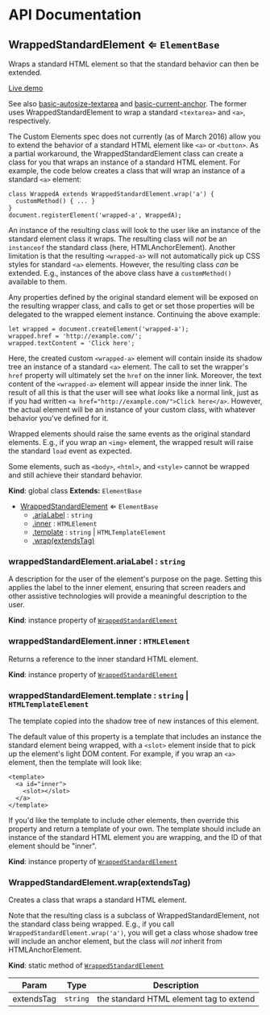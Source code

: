 # API Documentation
<a name="WrappedStandardElement"></a>
## WrappedStandardElement ⇐ <code>ElementBase</code>
Wraps a standard HTML element so that the standard behavior can then be
extended.

[Live demo](http://basicwebcomponents.org/basic-web-components/packages/basic-wrapped-standard-element/)

See also [basic-autosize-textarea](../basic-autosize-textarea) and
[basic-current-anchor](../basic-current-anchor). The former uses
WrappedStandardElement to wrap a standard `<textarea>` and `<a>`,
respectively.

The Custom Elements spec does not currently (as of March 2016) allow you to
extend the behavior of a standard HTML element like `<a>` or `<button>`.
As a partial workaround, the WrappedStandardElement class can create a class
for you that wraps an instance of a standard HTML element. For example, the
code below creates a class that will wrap an instance of a standard `<a>`
element:

    class WrappedA extends WrappedStandardElement.wrap('a') {
      customMethod() { ... }
    }
    document.registerElement('wrapped-a', WrappedA);

An instance of the resulting class will look to the user like an instance of
the standard element class it wraps. The resulting class will *not* be an
`instanceof` the standard class (here, HTMLAnchorElement). Another limitation
is that the resulting `<wrapped-a>` will not automatically pick up CSS styles
for standard `<a>` elements. However, the resulting class *can* be extended.
E.g., instances of the above class have a `customMethod()` available to them.

Any properties defined by the original standard element will be exposed on
the resulting wrapper class, and calls to get or set those properties will be
delegated to the wrapped element instance. Continuing the above example:

    let wrapped = document.createElement('wrapped-a');
    wrapped.href = 'http://example.com/';
    wrapped.textContent = 'Click here';

Here, the created custom `<wrapped-a>` element will contain inside its
shadow tree an instance of a standard `<a>` element. The call to set the
wrapper's `href` property will ultimately set the `href` on the inner link.
Moreover, the text content of the `<wrapped-a>` element will appear inside
the inner link. The result of all this is that the user will see what *looks*
like a normal link, just as if you had written
`<a href="http://example.com/">Click here</a>`. However, the actual element
will be an instance of your custom class, with whatever behavior you've
defined for it.

Wrapped elements should raise the same events as the original standard
elements. E.g., if you wrap an `<img>` element, the wrapped result will raise
the standard `load` event as expected.

Some elements, such as `<body>`, `<html>`, and `<style>` cannot be wrapped
and still achieve their standard behavior.

  **Kind**: global class
**Extends:** <code>ElementBase</code>  

* [WrappedStandardElement](#WrappedStandardElement) ⇐ <code>ElementBase</code>
    * [.ariaLabel](#WrappedStandardElement+ariaLabel) : <code>string</code>
    * [.inner](#WrappedStandardElement+inner) : <code>HTMLElement</code>
    * [.template](#WrappedStandardElement+template) : <code>string</code> &#124; <code>HTMLTemplateElement</code>
    * [.wrap(extendsTag)](#WrappedStandardElement.wrap)

<a name="WrappedStandardElement+ariaLabel"></a>
### wrappedStandardElement.ariaLabel : <code>string</code>
A description for the user of the element's purpose on the page. Setting
this applies the label to the inner element, ensuring that screen readers
and other assistive technologies will provide a meaningful description to
the user.

  **Kind**: instance property of <code>[WrappedStandardElement](#WrappedStandardElement)</code>
<a name="WrappedStandardElement+inner"></a>
### wrappedStandardElement.inner : <code>HTMLElement</code>
Returns a reference to the inner standard HTML element.

  **Kind**: instance property of <code>[WrappedStandardElement](#WrappedStandardElement)</code>
<a name="WrappedStandardElement+template"></a>
### wrappedStandardElement.template : <code>string</code> &#124; <code>HTMLTemplateElement</code>
The template copied into the shadow tree of new instances of this element.

The default value of this property is a template that includes an instance
the standard element being wrapped, with a `<slot>` element inside that
to pick up the element's light DOM content. For example, if you wrap an
`<a>` element, then the template will look like:

    <template>
      <a id="inner">
        <slot></slot>
      </a>
    </template>

If you'd like the template to include other elements, then override this
property and return a template of your own. The template should include an
instance of the standard HTML element you are wrapping, and the ID of that
element should be "inner".

  **Kind**: instance property of <code>[WrappedStandardElement](#WrappedStandardElement)</code>
<a name="WrappedStandardElement.wrap"></a>
### WrappedStandardElement.wrap(extendsTag)
Creates a class that wraps a standard HTML element.

Note that the resulting class is a subclass of WrappedStandardElement, not
the standard class being wrapped. E.g., if you call
`WrappedStandardElement.wrap('a')`, you will get a class whose shadow tree
will include an anchor element, but the class will *not* inherit from
HTMLAnchorElement.

  **Kind**: static method of <code>[WrappedStandardElement](#WrappedStandardElement)</code>

| Param | Type | Description |
| --- | --- | --- |
| extendsTag | <code>string</code> | the standard HTML element tag to extend |

